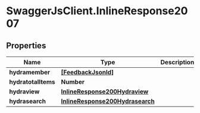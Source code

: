 # SwaggerJsClient.InlineResponse2007

## Properties

| Name                | Type                                                                | Description | Notes      |
| ------------------- | ------------------------------------------------------------------- | ----------- | ---------- |
| **hydramember**     | [**[FeedbackJsonld]**](FeedbackJsonld.md)                           |             |
| **hydratotalItems** | **Number**                                                          |             | [optional] |
| **hydraview**       | [**InlineResponse200Hydraview**](InlineResponse200Hydraview.md)     |             | [optional] |
| **hydrasearch**     | [**InlineResponse200Hydrasearch**](InlineResponse200Hydrasearch.md) |             | [optional] |

